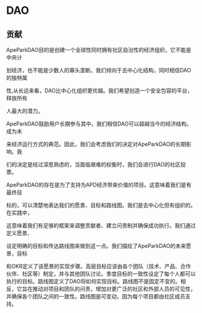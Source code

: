 # DAO

## 贡献

ApeParkDAO目的是创建一个全球性同时拥有社区自治性的经济组织，它不能是中央计

划经济，也不能是少数人的寡头垄断。我们倾向于去中心化结构，同时相信DAO的独特属

性,从长远来看，DAO比中心化组织更优越。我们希望创造一个安全包容的平台，释放所有

人最大的潜力。

ApeParkDAO鼓励用户长期参与其中。我们相信DAO可以超越当今的经济结构，成为未

来经济运行方式的典范。因此，我们会考虑我们的决定对ApeParkDAO的长期影响。我

们的决定是经过深思熟虑的，当面临艰难的权衡时，我们会进行DAO的社区投票。

ApeParkDAO的存在是为了支持为APD经济带来价值的项目。这意味着我们是有最终目

标的，可以清楚地表达我们的愿景、目标和路线图。我们是去中心化但有组织的。在实践中，

这意味着我们有足够的框架来调整贡献者、建立问责制并确保成功执行。我们通过定义愿景、

设定明确的目标和传达路线图来做到这一点。我们描绘了ApeParkDAO的未来愿景，目标

和OKR定义了该愿景的实现步骤。高层目标应该由各个团队（技术、产品、合作伙伴、社区等）制定，并与其他团队讨论。季度目标的一致性设定了每个人都可以执行的目标。路线图定义了DAO将如何实现目标。路线图不是固定不变的。相反，它旨在推动对项目和团队的问责，增加对更广泛的社区和外部人员的可见性，并确保各个团队之间的一致性。路线图是可变动，因为每个项目都由社区成员支持。
